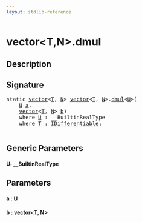 ```yaml
---
layout: stdlib-reference
---
```


# vector\<T,N\>\.dmul

## Description





## Signature 

<pre>
<span class='code_keyword'>static</span> <a href="../types/vector/index" class="code_type">vector</a>&lt;<a href="../types/vector/index#typeparam-T" class="code_type">T</a>, <a href="../types/vector/index#decl-N" class="code_var">N</a>&gt; <a href="../types/vector/index" class="code_type">vector</a>&lt;<a href="../types/vector/index#typeparam-T" class="code_type">T</a>, <a href="../types/vector/index#decl-N" class="code_var">N</a>&gt;.<a href="dmul">dmul</a>&lt;<a href="dmul#typeparam-U" class="code_type">U</a>&gt;(
    <a href="dmul#typeparam-U" class="code_type">U</a> <a href="dmul#decl-a" class="code_param">a</a>,
    <a href="../types/vector/index" class="code_type">vector</a>&lt;<a href="../types/vector/index#typeparam-T" class="code_type">T</a>, <a href="../types/vector/index#decl-N" class="code_var">N</a>&gt; <a href="dmul#decl-b" class="code_param">b</a>)
    <span class='code_keyword'>where</span> <a href="dmul#typeparam-U" class="code_type">U</a> : __BuiltinRealType
    <span class='code_keyword'>where</span> <a href="../types/vector/index#typeparam-T" class="code_type">T</a> : <a href="../interfaces/idifferentiable-01/index" class="code_type">IDifferentiable</a>;

</pre>

## Generic Parameters

####  <a id="typeparam-U"></a>U: \_\_BuiltinRealType

## Parameters

####  <a id="decl-a"></a>a  : [U](dmul#typeparam-U)
####  <a id="decl-b"></a>b  : [vector](../types/vector/index)\<[T](../types/vector/index#typeparam-T), [N](../types/vector/index#decl-N)\>

